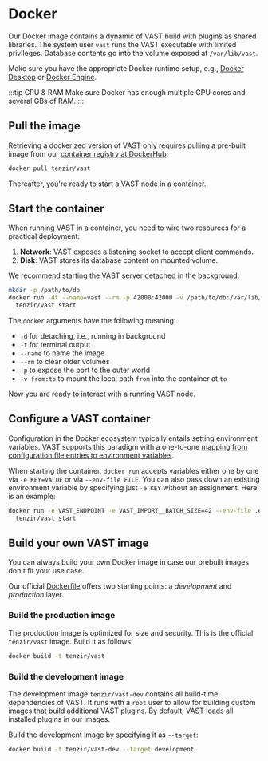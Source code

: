 # Docker

Our Docker image contains a dynamic of VAST build with plugins as shared
libraries. The system user `vast` runs the VAST executable with limited
privileges. Database contents go into the volume exposed at `/var/lib/vast`.

Make sure you have the appropriate Docker runtime setup, e.g., [Docker
Desktop](https://www.docker.com/products/docker-desktop/) or [Docker
Engine](https://docs.docker.com/engine/).

:::tip CPU & RAM
Make sure Docker has enough multiple CPU cores and several GBs of RAM.
:::
## Pull the image

Retrieving a dockerized version of VAST only requires pulling a pre-built image
from our [container registry at DockerHub][dockerhub]:

```bash
docker pull tenzir/vast
```

Thereafter, you're ready to start a VAST node in a container.

[dockerhub]: https://hub.docker.com/repository/docker/tenzir/vast

## Start the container

When running VAST in a container, you need to wire two resources for a practical
deployment:

1. **Network**: VAST exposes a listening socket to accept client commands.
2. **Disk**: VAST stores its database content on mounted volume.

We recommend starting the VAST server detached in the background:

```bash
mkdir -p /path/to/db
docker run -dt --name=vast --rm -p 42000:42000 -v /path/to/db:/var/lib/vast \
  tenzir/vast start
```

The `docker` arguments have the following meaning:

- `-d` for detaching, i.e., running in background
- `-t` for terminal output
- `--name` to name the image
- `--rm` to clear older volumes
- `-p` to expose the port to the outer world
- `-v from:to` to mount the local path `from` into the container at `to`

Now you are ready to interact with a running VAST node.

## Configure a VAST container

Configuration in the Docker ecosystem typically entails setting environment
variables. VAST supports this paradigm with a one-to-one [mapping from
configuration file entries to environment
variables](/docs/setup-vast/configure/environment-variables).

When starting the container, `docker run` accepts variables either one by one
via `-e KEY=VALUE` or via `--env-file FILE`. You can also pass down an existing
environment variable by specifying just `-e KEY` without an assignment. Here is
an example:

```bash
docker run -e VAST_ENDPOINT -e VAST_IMPORT__BATCH_SIZE=42 --env-file .env \
  tenzir/vast start
```

## Build your own VAST image

You can always build your own Docker image in case our prebuilt images don't fit
your use case.

Our official [Dockerfile](https://github.com/tenzir/vast/blob/master/Dockerfile)
offers two starting points: a *development* and *production* layer.

### Build the production image

The production image is optimized for size and security. This is the official
`tenzir/vast` image. Build it as follows:

```bash
docker build -t tenzir/vast
```

### Build the development image

The development image `tenzir/vast-dev` contains all build-time dependencies of
VAST. It runs with a `root` user to allow for building custom images that build
additional VAST plugins. By default, VAST loads all installed plugins in our
images.

Build the development image by specifying it as `--target`:

```bash
docker build -t tenzir/vast-dev --target development
```
